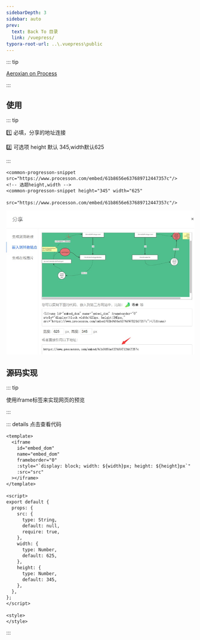 ```yaml
---
sidebarDepth: 3
sidebar: auto
prev:
  text: Back To 目录
  link: /vuepress/
typora-root-url: ..\.vuepress\public
---
```


::: tip

[Aeroxian on Process](https://www.processon.com)

:::

## 使用

::: tip

:one: 必填，分享的地址连接

:two: 可选项 height 默认 345,width默认625

:::

```vue
<common-progresson-snippet src="https://www.processon.com/embed/61b8656e637689712447357c"/>
<!-- 选题height,width -->
<common-progresson-snippet height="345" width="625" 
                           src="https://www.processon.com/embed/61b8656e637689712447357c"/>
```

![202112141818657](../.vuepress/public/images/vuepress/202112141818657.jpg)

## 源码实现

::: tip

使用iframe标签来实现网页的预览

:::

::: details 点击查看代码

```vue
<template>
  <iframe
    id="embed_dom"
    name="embed_dom"
    frameborder="0"
    :style="`display: block; width: ${width}px; height: ${height}px`"
    :src="src"
  ></iframe>
</template>

<script>
export default {
  props: {
    src: {
      type: String,
      default: null,
      require: true,
    },
    width: {
      type: Number,
      default: 625,
    },
    height: {
      type: Number,
      default: 345,
    },
  },
};
</script>

<style>
</style>
```

:::